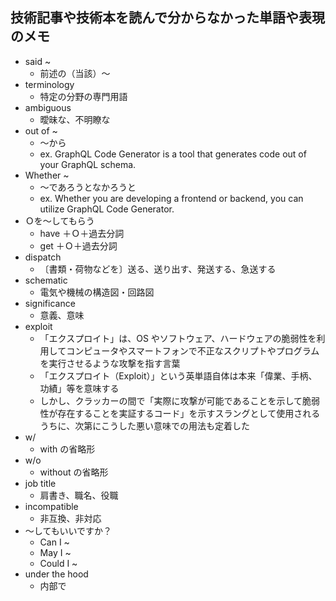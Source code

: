 ## 技術記事や技術本を読んで分からなかった単語や表現のメモ

- said ~
  - 前述の（当該）〜
- terminology
  - 特定の分野の専門用語
- ambiguous
  - 曖昧な、不明瞭な
- out of ~
  - 〜から
  - ex. GraphQL Code Generator is a tool that generates code out of your GraphQL schema.
- Whether ~
  - ～であろうとなかろうと
  - ex. Whether you are developing a frontend or backend, you can utilize GraphQL Code Generator.
- Ｏを～してもらう
  - have ＋Ｏ＋過去分詞
  - get ＋Ｏ＋過去分詞
- dispatch
  - 〔書類・荷物などを〕送る、送り出す、発送する、急送する
- schematic
  - 電気や機械の構造図・回路図
- significance
  - 意義、意味
- exploit
  - 「エクスプロイト」は、OS やソフトウェア、ハードウェアの脆弱性を利用してコンピュータやスマートフォンで不正なスクリプトやプログラムを実行させるような攻撃を指す言葉
  - 「エクスプロイト（Exploit）」という英単語自体は本来「偉業、手柄、功績」等を意味する
  - しかし、クラッカーの間で「実際に攻撃が可能であることを示して脆弱性が存在することを実証するコード」を示すスラングとして使用されるうちに、次第にこうした悪い意味での用法も定着した
- w/
  - with の省略形
- w/o
  - without の省略形
- job title
  - 肩書き、職名、役職
- incompatible
  - 非互換、非対応
- 〜してもいいですか？
  - Can I ~
  - May I ~
  - Could I ~
- under the hood
  - 内部で
